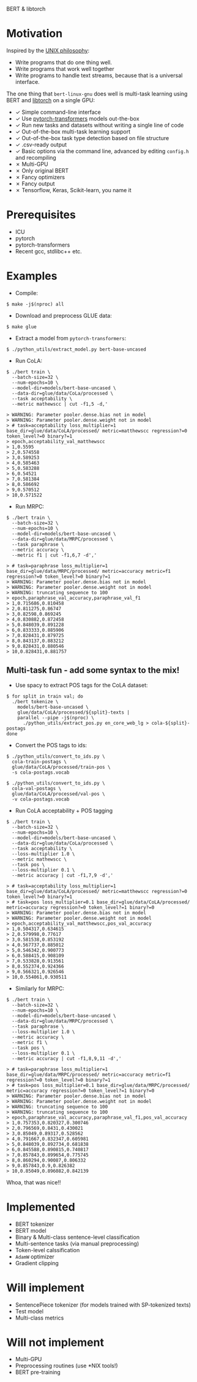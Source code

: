 BERT \& libtorch

# Motivation

Inspired by the [UNIX philosophy](https://en.wikipedia.org/wiki/Unix_philosophy):

- Write programs that do one thing well.
- Write programs that work well together
- Write programs to handle text streams, because that is a universal interface.

The one thing that `bert-linux-gnu` does well is multi-task learning using BERT
and [libtorch](https://pytorch.org/cppdocs/) on a single GPU:

- ✓ Simple command-line interface
- ✓ Use [pytorch-transformers](https://github.com/huggingface/transformers) models out-the-box
- ✓ Run new tasks and datasets without writing a single line of code
- ✓ Out-of-the-box multi-task learning support
- ✓ Out-of-the-box task type detection based on file structure
- ✓ .csv-ready output
- ✓ Basic options via the command line, advanced by editing `config.h` and recompiling
- ✗ Multi-GPU
- ✗ Only original BERT
- ✗ Fancy optimizers
- ✗ Fancy output
- ✗ Tensorflow, Keras, Scikit-learn, you name it

# Prerequisites

- ICU
- pytorch
- pytorch-transformers
- Recent gcc, stdlibc++ etc.

# Examples

- Compile:

`$ make -j$(nproc) all`

- Download and preprocess GLUE data:

`$ make glue`

- Extract a model from `pytorch-transformers`:

`$ ./python_utils/extract_model.py bert-base-uncased`

- Run CoLA:

```
$ ./bert train \
  --batch-size=32 \
  --num-epochs=10 \
  --model-dir=models/bert-base-uncased \
  --data-dir=glue/data/CoLa/processed \
  --task acceptability \
  --metric mathewscc | cut -f1,5 -d,'

> WARNING: Parameter pooler.dense.bias not in model
> WARNING: Parameter pooler.dense.weight not in model
> # task=acceptability loss_multiplier=1 base_dir=glue/data/CoLA/processed/ metric=matthewscc regression?=0 token_level?=0 binary?=1
> epoch,acceptability_val_matthewscc
> 1,0.5595
> 2,0.574558
> 3,0.589253
> 4,0.585463
> 5,0.583288
> 6,0.54521
> 7,0.581384
> 8,0.586692
> 9,0.570512
> 10,0.571522
```

- Run MRPC:

```
$ ./bert train \
  --batch-size=32 \
  --num-epochs=10 \
  --model-dir=models/bert-base-uncased \
  --data-dir=glue/data/MRPC/processed \
  --task paraphrase \
  --metric accuracy \
  --metric f1 | cut -f1,6,7 -d','

> # task=paraphrase loss_multiplier=1 base_dir=glue/data/MRPC/processed/ metric=accuracy metric=f1 regression?=0 token_level?=0 binary?=1
> WARNING: Parameter pooler.dense.bias not in model
> WARNING: Parameter pooler.dense.weight not in model
> WARNING: truncating sequence to 100
> epoch,paraphrase_val_accuracy,paraphrase_val_f1
> 1,0.715686,0.810458
> 2,0.811275,0.86747
> 3,0.82598,0.869245
> 4,0.830882,0.872458
> 5,0.848039,0.891228
> 6,0.833333,0.885906
> 7,0.828431,0.879725
> 8,0.843137,0.883212
> 9,0.828431,0.880546
> 10,0.828431,0.881757
```

## Multi-task fun - add some syntax to the mix!

- Use spacy to extract POS tags for the CoLA dataset:

```
$ for split in train val; do
  ./bert tokenize \
    models/bert-base-uncased \
    glue/data/CoLA/processed/${split}-texts |
    parallel --pipe -j$(nproc) \
      ./python_utils/extract_pos.py en_core_web_lg > cola-${split}-postags
done
```

- Convert the POS tags to ids:

```
$ ./python_utils/convert_to_ids.py \
  cola-train-postags \
  glue/data/CoLA/processed/train-pos \
  -s cola-postags.vocab

$ ./python_utils/convert_to_ids.py \
  cola-val-postags \
  glue/data/CoLA/processed/val-pos \
  -v cola-postags.vocab
```

- Run CoLA acceptability + POS tagging

```
$ ./bert train \
  --batch-size=32 \
  --num-epochs=10 \
  --model-dir=models/bert-base-uncased \
  --data-dir=glue/data/CoLa/processed \
  --task acceptability \
  --loss-multiplier 1.0 \
  --metric mathewscc \
  --task pos \
  --loss-multiplier 0.1 \
  --metric accuracy | cut -f1,7,9 -d','

> # task=acceptability loss_multiplier=1 base_dir=glue/data/CoLA/processed/ metric=matthewscc regression?=0 token_level?=0 binary?=1
> # task=pos loss_multiplier=0.1 base_dir=glue/data/CoLA/processed/ metric=accuracy regression?=0 token_level?=1 binary?=0
> WARNING: Parameter pooler.dense.bias not in model
> WARNING: Parameter pooler.dense.weight not in model
> epoch,acceptability_val_matthewscc,pos_val_accuracy
> 1,0.504317,0.634615
> 2,0.579998,0.77617
> 3,0.581538,0.853192
> 4,0.567737,0.885012
> 5,0.546342,0.900773
> 6,0.588415,0.908109
> 7,0.533828,0.913561
> 8,0.552374,0.924366
> 9,0.566321,0.926546
> 10,0.554061,0.930511
```

- Similarly for MRPC:

```
$ ./bert train \
  --batch-size=32 \
  --num-epochs=10 \
  --model-dir=models/bert-base-uncased \
  --data-dir=glue/data/MRPC/processed \
  --task paraphrase \
  --loss-multiplier 1.0 \
  --metric accuracy \
  --metric f1 \
  --task pos \
  --loss-multiplier 0.1 \
  --metric accuracy | cut -f1,8,9,11 -d','

> # task=paraphrase loss_multiplier=1 base_dir=glue/data/MRPC/processed/ metric=accuracy metric=f1 regression?=0 token_level?=0 binary?=1
> # task=pos loss_multiplier=0.1 base_dir=glue/data/MRPC/processed/ metric=accuracy regression?=0 token_level?=1 binary?=0
> WARNING: Parameter pooler.dense.bias not in model
> WARNING: Parameter pooler.dense.weight not in model
> WARNING: truncating sequence to 100
> WARNING: truncating sequence to 100
> epoch,paraphrase_val_accuracy,paraphrase_val_f1,pos_val_accuracy
> 1,0.757353,0.820327,0.300746
> 2,0.796569,0.8431,0.430021
> 3,0.85049,0.89317,0.528562
> 4,0.791667,0.832347,0.605981
> 5,0.848039,0.892734,0.681838
> 6,0.845588,0.890815,0.740817
> 7,0.857843,0.899654,0.775745
> 8,0.860294,0.90087,0.806332
> 9,0.857843,0.9,0.826382
> 10,0.85049,0.896082,0.842139
```

Whoa, that was nice!!

# Implemented

- BERT tokenizer
- BERT model
- Binary \& Multi-class sentence-level classification
- Multi-sentence tasks (via manual preprocessing)
- Token-level calssification
- `AdamW` optimizer
- Gradient clipping

# Will implement

- SentencePiece tokenizer (for models trained with SP-tokenized texts)
- Test model
- Multi-class metrics

# Will not implement

- Multi-GPU
- Preprocessing routines (use *NIX tools!)
- BERT pre-training
